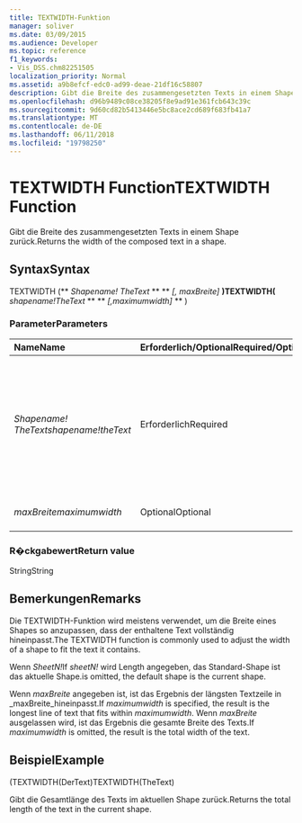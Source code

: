 ```yaml
---
title: TEXTWIDTH-Funktion
manager: soliver
ms.date: 03/09/2015
ms.audience: Developer
ms.topic: reference
f1_keywords:
- Vis_DSS.chm82251505
localization_priority: Normal
ms.assetid: a9b8efcf-edc0-ad99-deae-21df16c58807
description: Gibt die Breite des zusammengesetzten Texts in einem Shape zurück.
ms.openlocfilehash: d96b9489c08ce38205f8e9ad91e361fcb643c39c
ms.sourcegitcommit: 9d60cd82b5413446e5bc8ace2cd689f683fb41a7
ms.translationtype: MT
ms.contentlocale: de-DE
ms.lasthandoff: 06/11/2018
ms.locfileid: "19798250"
---
```

# <a name="textwidth-function"></a><span data-ttu-id="772c1-103">TEXTWIDTH Function</span><span class="sxs-lookup"><span data-stu-id="772c1-103">TEXTWIDTH Function</span></span>

<span data-ttu-id="772c1-104">Gibt die Breite des zusammengesetzten Texts in einem Shape zurück.</span><span class="sxs-lookup"><span data-stu-id="772c1-104">Returns the width of the composed text in a shape.</span></span> 
  
## <a name="syntax"></a><span data-ttu-id="772c1-105">Syntax</span><span class="sxs-lookup"><span data-stu-id="772c1-105">Syntax</span></span>

<span data-ttu-id="772c1-106">TEXTWIDTH (** *Shapename! TheText* ** ** *[, maxBreite]* **)</span><span class="sxs-lookup"><span data-stu-id="772c1-106">TEXTWIDTH(** *shapename!TheText* ** ** *[,maximumwidth]* ** )</span></span> 
  
### <a name="parameters"></a><span data-ttu-id="772c1-107">Parameter</span><span class="sxs-lookup"><span data-stu-id="772c1-107">Parameters</span></span>

|<span data-ttu-id="772c1-108">**Name**</span><span class="sxs-lookup"><span data-stu-id="772c1-108">**Name**</span></span>|<span data-ttu-id="772c1-109">**Erforderlich/Optional**</span><span class="sxs-lookup"><span data-stu-id="772c1-109">**Required/Optional**</span></span>|<span data-ttu-id="772c1-110">**Datentyp**</span><span class="sxs-lookup"><span data-stu-id="772c1-110">**Data Type**</span></span>|<span data-ttu-id="772c1-111">**Beschreibung**</span><span class="sxs-lookup"><span data-stu-id="772c1-111">**Description**</span></span>|
|:-----|:-----|:-----|:-----|
| <span data-ttu-id="772c1-112">_Shapename! TheText_</span><span class="sxs-lookup"><span data-stu-id="772c1-112">_shapename!theText_</span></span> <br/> |<span data-ttu-id="772c1-113">Erforderlich</span><span class="sxs-lookup"><span data-stu-id="772c1-113">Required</span></span>  <br/> |<span data-ttu-id="772c1-114">**String**</span><span class="sxs-lookup"><span data-stu-id="772c1-114">**String**</span></span> <br/> |<span data-ttu-id="772c1-115">Ein Verweis auf die Zelle TheText mit der in der Ziel-Shape.</span><span class="sxs-lookup"><span data-stu-id="772c1-115">A reference to the cell named TheText in the target shape.</span></span>  <span data-ttu-id="772c1-116">_Shapename!_</span><span class="sxs-lookup"><span data-stu-id="772c1-116">_shapename!_</span></span> <span data-ttu-id="772c1-117">ist der Name des Shapes, von dem Sie den Text abrufen möchten.</span><span class="sxs-lookup"><span data-stu-id="772c1-117">is the name of the shape from which you want to retrieve the text.</span></span>  <br/> |
| <span data-ttu-id="772c1-118">_maxBreite_</span><span class="sxs-lookup"><span data-stu-id="772c1-118">_maximumwidth_</span></span> <br/> |<span data-ttu-id="772c1-119">Optional</span><span class="sxs-lookup"><span data-stu-id="772c1-119">Optional</span></span>  <br/> |<span data-ttu-id="772c1-120">**Numerische**</span><span class="sxs-lookup"><span data-stu-id="772c1-120">**Numeric**</span></span> <br/> |<span data-ttu-id="772c1-121">Die maximale Breite eines Textblocks.</span><span class="sxs-lookup"><span data-stu-id="772c1-121">The maximum width of the text block.</span></span>  <br/> |
   
### <a name="return-value"></a><span data-ttu-id="772c1-122">R�ckgabewert</span><span class="sxs-lookup"><span data-stu-id="772c1-122">Return value</span></span>

<span data-ttu-id="772c1-123">String</span><span class="sxs-lookup"><span data-stu-id="772c1-123">String</span></span>
  
## <a name="remarks"></a><span data-ttu-id="772c1-124">Bemerkungen</span><span class="sxs-lookup"><span data-stu-id="772c1-124">Remarks</span></span>

<span data-ttu-id="772c1-125">Die TEXTWIDTH-Funktion wird meistens verwendet, um die Breite eines Shapes so anzupassen, dass der enthaltene Text vollständig hineinpasst.</span><span class="sxs-lookup"><span data-stu-id="772c1-125">The TEXTWIDTH function is commonly used to adjust the width of a shape to fit the text it contains.</span></span>
  
<span data-ttu-id="772c1-126">Wenn _SheetN!_</span><span class="sxs-lookup"><span data-stu-id="772c1-126">If  _sheetN!_</span></span> <span data-ttu-id="772c1-127">wird Length angegeben, das Standard-Shape ist das aktuelle Shape.</span><span class="sxs-lookup"><span data-stu-id="772c1-127">is omitted, the default shape is the current shape.</span></span> 
  
<span data-ttu-id="772c1-128">Wenn _maxBreite_ angegeben ist, ist das Ergebnis der längsten Textzeile in _maxBreite_hineinpasst.</span><span class="sxs-lookup"><span data-stu-id="772c1-128">If  _maximumwidth_ is specified, the result is the longest line of text that fits within  _maximumwidth_.</span></span> <span data-ttu-id="772c1-129">Wenn _maxBreite_ ausgelassen wird, ist das Ergebnis die gesamte Breite des Texts.</span><span class="sxs-lookup"><span data-stu-id="772c1-129">If  _maximumwidth_ is omitted, the result is the total width of the text.</span></span> 
  
## <a name="example"></a><span data-ttu-id="772c1-130">Beispiel</span><span class="sxs-lookup"><span data-stu-id="772c1-130">Example</span></span>

<span data-ttu-id="772c1-131">(TEXTWIDTH(DerText)</span><span class="sxs-lookup"><span data-stu-id="772c1-131">TEXTWIDTH(TheText)</span></span> 
  
<span data-ttu-id="772c1-132">Gibt die Gesamtlänge des Texts im aktuellen Shape zurück.</span><span class="sxs-lookup"><span data-stu-id="772c1-132">Returns the total length of the text in the current shape.</span></span> 
  

